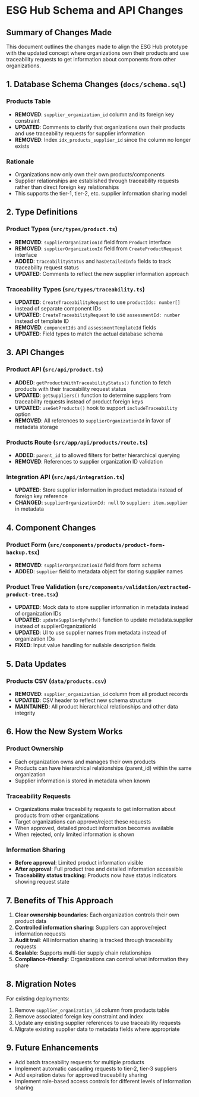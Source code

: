 # ESG Hub Schema and API Changes

## Summary of Changes Made

This document outlines the changes made to align the ESG Hub prototype with the updated concept where organizations own their products and use traceability requests to get information about components from other organizations.

## 1. Database Schema Changes (`docs/schema.sql`)

### Products Table
- **REMOVED**: `supplier_organization_id` column and its foreign key constraint
- **UPDATED**: Comments to clarify that organizations own their products and use traceability requests for supplier information
- **REMOVED**: Index `idx_products_supplier_id` since the column no longer exists

### Rationale
- Organizations now only own their own products/components
- Supplier relationships are established through traceability requests rather than direct foreign key relationships
- This supports the tier-1, tier-2, etc. supplier information sharing model

## 2. Type Definitions

### Product Types (`src/types/product.ts`)
- **REMOVED**: `supplierOrganizationId` field from `Product` interface
- **REMOVED**: `supplierOrganizationId` field from `CreateProductRequest` interface
- **ADDED**: `traceabilityStatus` and `hasDetailedInfo` fields to track traceability request status
- **UPDATED**: Comments to reflect the new supplier information approach

### Traceability Types (`src/types/traceability.ts`)
- **UPDATED**: `CreateTraceabilityRequest` to use `productIds: number[]` instead of separate component IDs
- **UPDATED**: `CreateTraceabilityRequest` to use `assessmentId: number` instead of template ID
- **REMOVED**: `componentIds` and `assessmentTemplateId` fields
- **UPDATED**: Field types to match the actual database schema

## 3. API Changes

### Product API (`src/api/product.ts`)
- **ADDED**: `getProductsWithTraceabilityStatus()` function to fetch products with their traceability request status
- **UPDATED**: `getSuppliers()` function to determine suppliers from traceability requests instead of product foreign keys
- **UPDATED**: `useGetProducts()` hook to support `includeTraceability` option
- **REMOVED**: All references to `supplierOrganizationId` in favor of metadata storage

### Products Route (`src/app/api/products/route.ts`)
- **ADDED**: `parent_id` to allowed filters for better hierarchical querying
- **REMOVED**: References to supplier organization ID validation

### Integration API (`src/api/integration.ts`)
- **UPDATED**: Store supplier information in product metadata instead of foreign key reference
- **CHANGED**: `supplierOrganizationId: null` to `supplier: item.supplier` in metadata

## 4. Component Changes

### Product Form (`src/components/products/product-form-backup.tsx`)
- **REMOVED**: `supplierOrganizationId` field from form schema
- **ADDED**: `supplier` field to metadata object for storing supplier names

### Product Tree Validation (`src/components/validation/extracted-product-tree.tsx`)
- **UPDATED**: Mock data to store supplier information in metadata instead of organization IDs
- **UPDATED**: `updateSupplierByPath()` function to update metadata.supplier instead of supplierOrganizationId
- **UPDATED**: UI to use supplier names from metadata instead of organization IDs
- **FIXED**: Input value handling for nullable description fields

## 5. Data Updates

### Products CSV (`data/products.csv`)
- **REMOVED**: `supplier_organization_id` column from all product records
- **UPDATED**: CSV header to reflect new schema structure
- **MAINTAINED**: All product hierarchical relationships and other data integrity

## 6. How the New System Works

### Product Ownership
- Each organization owns and manages their own products
- Products can have hierarchical relationships (parent_id) within the same organization
- Supplier information is stored in metadata when known

### Traceability Requests
- Organizations make traceability requests to get information about products from other organizations
- Target organizations can approve/reject these requests
- When approved, detailed product information becomes available
- When rejected, only limited information is shown

### Information Sharing
- **Before approval**: Limited product information visible
- **After approval**: Full product tree and detailed information accessible
- **Traceability status tracking**: Products now have status indicators showing request state

## 7. Benefits of This Approach

1. **Clear ownership boundaries**: Each organization controls their own product data
2. **Controlled information sharing**: Suppliers can approve/reject information requests
3. **Audit trail**: All information sharing is tracked through traceability requests
4. **Scalable**: Supports multi-tier supply chain relationships
5. **Compliance-friendly**: Organizations can control what information they share

## 8. Migration Notes

For existing deployments:
1. Remove `supplier_organization_id` column from products table
2. Remove associated foreign key constraint and index
3. Update any existing supplier references to use traceability requests
4. Migrate existing supplier data to metadata fields where appropriate

## 9. Future Enhancements

- Add batch traceability requests for multiple products
- Implement automatic cascading requests to tier-2, tier-3 suppliers
- Add expiration dates for approved traceability sharing
- Implement role-based access controls for different levels of information sharing
